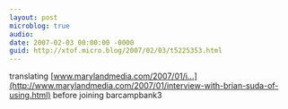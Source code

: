 ```yaml
---
layout: post
microblog: true
audio: 
date: 2007-02-03 00:00:00 -0000
guid: http://xtof.micro.blog/2007/02/03/t5225353.html
---
```

translating [www.marylandmedia.com/2007/01/i...](http://www.marylandmedia.com/2007/01/interview-with-brian-suda-of-using.html) before joining barcampbank3
